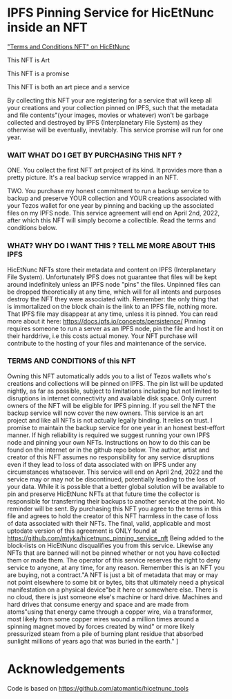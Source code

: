 # IPFS Pinning Service for HicEtNunc inside an NFT

["Terms and Conditions NFT" on HicEtNunc](https://www.hicetnunc.xyz/objkt/20577)

 This NFT is Art

 This NFT is a promise
 
 This NFT is both an art piece and a service
 
 By collecting this NFT your are registering for a service that will keep all your
 creations and your collection pinned on IPFS, such that the metadata and file contents"(your images, movies or whatever) won't be garbage collected and destroyed by IPFS (Interplanetary File System)
 as they otherwise will be eventually, inevitably. This service promise will run for one year.
 
 ### WAIT WHAT DO I GET BY PURCHASING THIS NFT ?
 
 
 ONE. You collect the first NFT art project of its kind. 
 It provides more than a pretty picture. It's a real backup service wrapped in an NFT.
 
 
 TWO. You purchase my honest commitment to run a backup service to
 backup and preserve YOUR collection and YOUR creations 
 associated with your Tezos wallet for one year by pinning and backing up the associated files
 on my IPFS node. This service agreement will end on April 2nd, 2022,
 after which this NFT will simply become a collectible. Read the terms and conditions below.
 ### WHAT? WHY DO I WANT THIS ? TELL ME MORE ABOUT THIS IPFS
 HicEtNunc NFTs store their metadata and content on IPFS (Interplanetary File System).
 Unfortunately IPFS does not guarantee that files will be kept around indefinitely unless an IPFS
 node \"pins\" the files. Unpinned files can be dropped theoretically at any time, which will for all
 intents and purposes destroy the NFT they were associated with. 
 Remember: the only thing that is immortalized on the block chain is the link to an IPFS file, nothing more.
 That IPFS file may disappear at any time, unless it is pinned. You can read more about it
 here: https://docs.ipfs.io/concepts/persistence/ Pinning requires someone to run a server as an IPFS node, 
 pin the file and host it on their harddrive, i.e this costs actual money. 
 Your NFT purchase will contribute to the hosting of your files and maintenance of the service.
 
 ### TERMS AND CONDITIONS of this NFT
 Owning this NFT automatically adds you to a list of Tezos wallets who's creations and collections will be pinned on IPFS.
 The pin list will be updated nightly, as far as possible, subject to limitations including but not limited to disruptions in internet connectivity and available disk space.
 Only current owners of the NFT will be eligible for IPFS pinning. If you sell the NFT the backup service will now cover the new owners.
 This service is an art project and like all NFTs is not actually legally binding. It relies on trust. 
 I promise to maintain the backup service for one year in an honest best-effort manner.
 If high reliability is required we suggest running your own IPFS node and pinning your own NFTs. Instructions on how to do 
 this can be found on the internet or in the github repo below. The author, artist and creator of this NFT assumes no responsibility 
 for any service disruptions even if they lead to loss of data associated with on IPFS under any circumstances whatsoever.
 This service will end on April 2nd, 2022 and the service may or may not be discontinued, potentially leading to the loss of your data. 
 While it is possible that a better global solution will be available to pin and preserve HicEtNunc NFTs at that future time
 the collector is responsible for transferring their backups to another service at the point. No reminder will be sent.
 By purchasing this NFT you agree to the terms in this file and agrees to hold the creator of this NFT harmless in the case of loss of data associated with their NFTs.
 The final, valid, applicable and most uptodate version of this agreement is ONLY found at https://github.com/mtyka/hicetnunc_pinning_service_nft
 Being added to the block-lists on HicEtNunc disqualifies you from this service. Likewise any NFTs that are banned will not be pinned
 whether or not you have collected them or made them. The operator of this service reserves the right to
 deny service to anyone, at any time, for any reason. Remember this is an NFT you are buying, not a contract."A NFT is just a bit of metadata that may or may not point elsewhere to some bit or bytes, bits that ultimately need a physical manifestation on a physical device"be it here or somewhere else. There is no cloud, there is just someone else's machine or hard drive. Machines and hard drives that consume energy and space and are made from atoms"using that energy came through a copper wire, via a transformer, most likely from some copper wires wound a million times around a spinning magnet moved by forces created by wind" or more likely pressurized steam from a pile of burning plant residue that absorbed sunlight millions of years ago that was buried in the earth." ]

# Acknowledgements
Code is based on https://github.com/atomantic/hicetnunc_tools
